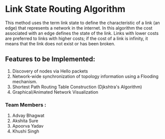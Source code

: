 # Link State Routing Algorithm

This method uses the term link state to define the characteristic of a link (an edge) that represents a network in the internet. In this algorithm the cost associated with an edge defines the state of the link. Links with lower costs are preferred to links with higher costs; if the cost of a link is infinity, it means that the link does not exist or has been broken.

## Features to be Implemented:

1. Discovery of nodes via Hello packets
2. Network-wide synchronization of topology information using a Flooding mechanism.
3. Shortest Path Routing Table Construction (Djkshtra's Algorithm)
4. Graphical/Animated Network Visualization

### Team Members :

1. Advay Bhagwat
2. Akshita Sure
3. Apoorva Yadav
4. Khushi Singh
